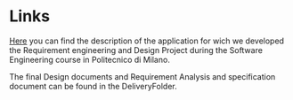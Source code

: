 # Links
[Here](R&DD%20Assignment%20A.Y.%202020-2021.pdf) you can find the description of the application for wich we developed the Requirement engineering and Design Project during the Software Engineering course in Politecnico di Milano.

The final Design documents and Requirement Analysis and specification document can be found in the DeliveryFolder.

